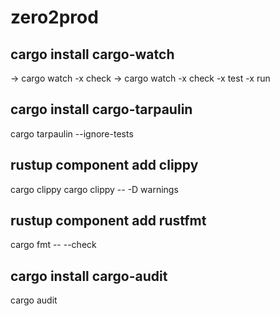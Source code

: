 # zero2prod

## cargo install cargo-watch
-> cargo watch -x check
-> cargo watch -x check -x test -x run

## cargo install cargo-tarpaulin
cargo tarpaulin --ignore-tests

## rustup component add clippy
cargo clippy
cargo clippy -- -D warnings

## rustup component add rustfmt
cargo fmt -- --check

## cargo install cargo-audit
cargo audit
